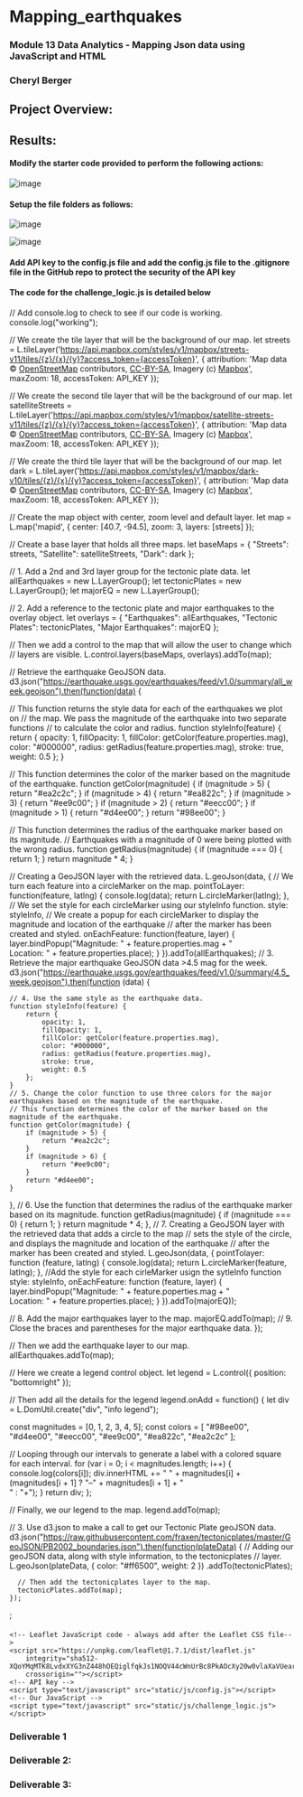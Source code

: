 # Mapping_earthquakes
### Module 13 Data Analytics - Mapping Json data using JavaScript and HTML
### Cheryl Berger

## Project Overview: 

## Results:

#### Modify the starter code provided to perform the following actions: 
![image](https://user-images.githubusercontent.com/94234511/155920313-dc5224dd-d412-4435-986a-a59de16a849f.png)

#### Setup the file folders as follows: 

![image](https://user-images.githubusercontent.com/94234511/155920562-f2b38cdc-46fb-41f5-abb9-df8ebf6a053d.png)

![image](https://user-images.githubusercontent.com/94234511/155920602-4390dfd0-3004-44f8-97e2-797aeed15574.png)


#### Add API key to the config.js file and add the config.js file to the .gitignore file in the GitHub repo to protect the security of the API key


#### The code for the challenge_logic.js is detailed below 
// Add console.log to check to see if our code is working.
console.log("working");

// We create the tile layer that will be the background of our map.
let streets = L.tileLayer('https://api.mapbox.com/styles/v1/mapbox/streets-v11/tiles/{z}/{x}/{y}?access_token={accessToken}', {
	attribution: 'Map data &copy; <a href="https://www.openstreetmap.org/">OpenStreetMap</a> contributors, <a href="https://creativecommons.org/licenses/by-sa/2.0/">CC-BY-SA</a>, Imagery (c) <a href="https://www.mapbox.com/">Mapbox</a>',
	maxZoom: 18,
	accessToken: API_KEY
});

// We create the second tile layer that will be the background of our map.
let satelliteStreets = L.tileLayer('https://api.mapbox.com/styles/v1/mapbox/satellite-streets-v11/tiles/{z}/{x}/{y}?access_token={accessToken}', {
	attribution: 'Map data &copy; <a href="https://www.openstreetmap.org/">OpenStreetMap</a> contributors, <a href="https://creativecommons.org/licenses/by-sa/2.0/">CC-BY-SA</a>, Imagery (c) <a href="https://www.mapbox.com/">Mapbox</a>',
	maxZoom: 18,
	accessToken: API_KEY
});

// We create the third tile layer that will be the background of our map.
let dark = L.tileLayer('https://api.mapbox.com/styles/v1/mapbox/dark-v10/tiles/{z}/{x}/{y}?access_token={accessToken}', {
	attribution: 'Map data &copy; <a href="https://www.openstreetmap.org/">OpenStreetMap</a> contributors, <a href="https://creativecommons.org/licenses/by-sa/2.0/">CC-BY-SA</a>, Imagery (c) <a href="https://www.mapbox.com/">Mapbox</a>',
	maxZoom: 18,
	accessToken: API_KEY
});

// Create the map object with center, zoom level and default layer.
let map = L.map('mapid', {
	center: [40.7, -94.5],
	zoom: 3,
	layers: [streets]
});

// Create a base layer that holds all three maps.
let baseMaps = {
  "Streets": streets,
  "Satellite": satelliteStreets,
  "Dark": dark
};

// 1. Add a 2nd and 3rd layer group for the tectonic plate data.
let allEarthquakes = new L.LayerGroup();
let tectonicPlates = new L.LayerGroup();
let majorEQ = new L.LayerGroup();


// 2. Add a reference to the tectonic plate and major earthquakes to the overlay object.
let overlays = {
    "Earthquakes": allEarthquakes,
    "Tectonic Plates": tectonicPlates,
    "Major Earthquakes": majorEQ
};

// Then we add a control to the map that will allow the user to change which
// layers are visible.
L.control.layers(baseMaps, overlays).addTo(map);

// Retrieve the earthquake GeoJSON data.
d3.json("https://earthquake.usgs.gov/earthquakes/feed/v1.0/summary/all_week.geojson").then(function(data) {

  // This function returns the style data for each of the earthquakes we plot on
  // the map. We pass the magnitude of the earthquake into two separate functions
  // to calculate the color and radius.
  function styleInfo(feature) {
    return {
      opacity: 1,
      fillOpacity: 1,
      fillColor: getColor(feature.properties.mag),
      color: "#000000",
      radius: getRadius(feature.properties.mag),
      stroke: true,
      weight: 0.5
    };
  }

  // This function determines the color of the marker based on the magnitude of the earthquake.
  function getColor(magnitude) {
    if (magnitude > 5) {
      return "#ea2c2c";
    }
    if (magnitude > 4) {
      return "#ea822c";
    }
    if (magnitude > 3) {
      return "#ee9c00";
    }
    if (magnitude > 2) {
      return "#eecc00";
    }
    if (magnitude > 1) {
      return "#d4ee00";
    }
    return "#98ee00";
  }

  // This function determines the radius of the earthquake marker based on its magnitude.
  // Earthquakes with a magnitude of 0 were being plotted with the wrong radius.
  function getRadius(magnitude) {
    if (magnitude === 0) {
      return 1;
    }
    return magnitude * 4;
  }

  // Creating a GeoJSON layer with the retrieved data.
  L.geoJson(data, {
    	// We turn each feature into a circleMarker on the map.
    	pointToLayer: function(feature, latlng) {
      		console.log(data);
      		return L.circleMarker(latlng);
        },
      // We set the style for each circleMarker using our styleInfo function.
    style: styleInfo,
     // We create a popup for each circleMarker to display the magnitude and location of the earthquake
     //  after the marker has been created and styled.
     onEachFeature: function(feature, layer) {
      layer.bindPopup("Magnitude: " + feature.properties.mag + "<br>Location: " + feature.properties.place);
    }
  }).addTo(allEarthquakes);
  // 3. Retrieve the major earthquake GeoJSON data >4.5 mag for the week.
d3.json("https://earthquake.usgs.gov/earthquakes/feed/v1.0/summary/4.5_week.geojson").then(function (data) {

    // 4. Use the same style as the earthquake data.
    function styleInfo(feature) {
        return {
            opacity: 1,
            fillOpacity: 1,
            fillColor: getColor(feature.properties.mag),
            color: "#000000",
            radius: getRadius(feature.properties.mag),
            stroke: true,
            weight: 0.5
        };
    }
    // 5. Change the color function to use three colors for the major earthquakes based on the magnitude of the earthquake.
    // This function determines the color of the marker based on the magnitude of the earthquake.
    function getColor(magnitude) {
        if (magnitude > 5) {
            return "#ea2c2c";
        }
        if (magnitude > 6) {
            return "#ee9c00";
        }
        return "#d4ee00";
    }
},
    // 6. Use the function that determines the radius of the earthquake marker based on its magnitude.
    function getRadius(magnitude) {
        if (magnitude === 0) {
            return 1;
        }
        return magnitude * 4;
    },
    // 7. Creating a GeoJSON layer with the retrieved data that adds a circle to the map 
    // sets the style of the circle, and displays the magnitude and location of the earthquake
    //  after the marker has been created and styled.
    L.geoJson(data, {
        pointTolayer: function (feature, latlng) {
            console.log(data);
            return L.circleMarker(feature, latlng);
        },
        //Add the style for each cirleMarker usign the sytleInfo function
        style: styleInfo,
        onEachFeature: function (feature, layer) {
            layer.bindPopup("Magnitude: " + feature.poperties.mag + "<br>Location: " + feature.properties.place);
        }
    }).addTo(majorEQ));

// 8. Add the major earthquakes layer to the map.
majorEQ.addTo(map);
// 9. Close the braces and parentheses for the major earthquake data.
});

  // Then we add the earthquake layer to our map.
  allEarthquakes.addTo(map);

  // Here we create a legend control object.
let legend = L.control({
  position: "bottomright"
});

// Then add all the details for the legend
legend.onAdd = function() {
  let div = L.DomUtil.create("div", "info legend");

  const magnitudes = [0, 1, 2, 3, 4, 5];
  const colors = [
    "#98ee00",
    "#d4ee00",
    "#eecc00",
    "#ee9c00",
    "#ea822c",
    "#ea2c2c"
  ];

// Looping through our intervals to generate a label with a colored square for each interval.
  for (var i = 0; i < magnitudes.length; i++) {
    console.log(colors[i]);
    div.innerHTML +=
      "<i style='background: " + colors[i] + "'></i> " +
      magnitudes[i] + (magnitudes[i + 1] ? "&ndash;" + magnitudes[i + 1] + "<br>" : "+");
    }
    return div;
  };

  // Finally, we our legend to the map.
  legend.addTo(map);


  // 3. Use d3.json to make a call to get our Tectonic Plate geoJSON data.
  d3.json("https://raw.githubusercontent.com/fraxen/tectonicplates/master/GeoJSON/PB2002_boundaries.json").then(function(plateData) {
      // Adding our geoJSON data, along with style information, to the tectonicplates
      // layer.
      L.geoJson(plateData, {
        color: "#ff6500",
        weight: 2
      })
      .addTo(tectonicPlates);

      // Then add the tectonicplates layer to the map.
      tectonicPlates.addTo(map);
    });
;
#### 
<!DOCTYPE html>
<html lang="en">

<head>
    <meta charset="UTF-8">
    <meta http-equiv="X-UA-Compatible" content="IE=edge">
    <meta http-equiv="Access-Control-Allow-Origin" content="*">
    <meta name="viewport" content="width=device-width, initial-scale=1.0">
    <title>Mapping_GeoJSON_Data_Tplates</title>
    <!-- Add the code for the Leaflet CSS file to the head section of the document -->
    <link rel="stylesheet" href="https://unpkg.com/leaflet@1.7.1/dist/leaflet.css"
        integrity="sha512-xodZBNTC5n17Xt2atTPuE1HxjVMSvLVW9ocqUKLsCC5CXdbqCmblAshOMAS6/keqq/sMZMZ19scR4PsZChSR7A=="
        crossorigin="" />
    <!-- d3 JavaScript -->
    <script src="https://d3js.org/d3.v5.min.js"></script>
    <!-- Our CSS -->
    <link rel="stylesheet" type="text/css" href="static/css/style.css">

</head>

<body>
    <!-- The div that holds our map (note the plaement of this code for the location of the map) -->
    <div id="mapid"></div>

    <!-- Leaflet JavaScript code - always add after the Leaflet CSS file-->
    <script src="https://unpkg.com/leaflet@1.7.1/dist/leaflet.js"
        integrity="sha512-XQoYMqMTK8LvdxXYG3nZ448hOEQiglfqkJs1NOQV44cWnUrBc8PkAOcXy20w0vlaXaVUearIOBhiXZ5V3ynxwA=="
        crossorigin=""></script>
    <!-- API key -->
    <script type="text/javascript" src="static/js/config.js"></script>
    <!-- Our JavaScript -->
    <script type="text/javascript" src="static/js/challenge_logic.js"></script>
</body>

</html>

### Deliverable 1



### Deliverable 2:




### Deliverable 3:
